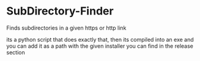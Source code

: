 # SubDirectory-Finder
Finds subdirectories in a given https or http link

its a python script that does exactly that, then its compiled into an exe and you can add it as a path with the given installer you can find in the release section
